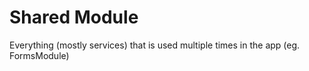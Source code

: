 # Shared Module

Everything (mostly services) that is used multiple times in the app
(eg. FormsModule)
